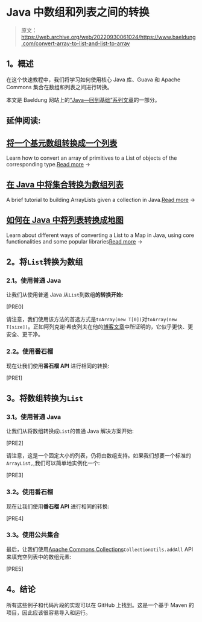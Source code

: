 # Java 中数组和列表之间的转换

> 原文：<https://web.archive.org/web/20220930061024/https://www.baeldung.com/convert-array-to-list-and-list-to-array>

## **1。概述**

在这个快速教程中，我们将学习如何使用核心 Java 库、Guava 和 Apache Commons 集合在数组和列表之间进行转换。

本文是 Baeldung 网站上的[“Java—回到基础”系列文章](/web/20220819110153/https://www.baeldung.com/java-tutorial "The Java Guide on IO and Collections")的一部分。

## 延伸阅读:

## [将一个基元数组转换成一个列表](/web/20220819110153/https://www.baeldung.com/java-primitive-array-to-list)

Learn how to convert an array of primitives to a List of objects of the corresponding type.[Read more](/web/20220819110153/https://www.baeldung.com/java-primitive-array-to-list) →

## [在 Java 中将集合转换为数组列表](/web/20220819110153/https://www.baeldung.com/java-convert-collection-arraylist)

A brief tutorial to building ArrayLists given a collection in Java.[Read more](/web/20220819110153/https://www.baeldung.com/java-convert-collection-arraylist) →

## [如何在 Java 中将列表转换成地图](/web/20220819110153/https://www.baeldung.com/java-list-to-map)

Learn about different ways of converting a List to a Map in Java, using core functionalities and some popular libraries[Read more](/web/20220819110153/https://www.baeldung.com/java-list-to-map) →

## **2。将`List`转换为数组**

### **2.1。使用普通 Java**

让我们从使用普通 Java 从`List`到数组**的转换开始:**

[PRE0]

请注意，我们使用该方法的首选方式是`toArray(new T[0])`对`toArray(new T[size])`。正如阿列克谢·希皮列夫在他的[博客文章](https://web.archive.org/web/20220819110153/https://shipilev.net/blog/2016/arrays-wisdom-ancients/#_conclusion)中所证明的，它似乎更快、更安全、更干净。

### **2.2。使用番石榴**

现在让我们使用**番石榴 API** 进行相同的转换:

[PRE1]

## **3。将数组转换为`List`**

### **3.1。使用普通 Java**

让我们从将数组转换成`List`的普通 Java 解决方案开始:

[PRE2]

请注意，这是一个固定大小的列表，仍将由数组支持。如果我们想要一个标准的`ArrayList,`,我们可以简单地实例化一个:

[PRE3]

### **3.2。使用番石榴**

现在让我们使用**番石榴 API** 进行相同的转换:

[PRE4]

### **3.3。使用公共集合**

最后，让我们使用[Apache Commons Collections](https://web.archive.org/web/20220819110153/https://commons.apache.org/proper/commons-collections/javadocs/)`CollectionUtils.addAll` API 来填充空列表中的数组元素:

[PRE5]

## **4。结论**

所有这些例子和代码片段的实现可以在 GitHub 上找到。这是一个基于 Maven 的项目，因此应该很容易导入和运行。